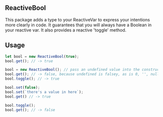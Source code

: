 ReactiveBool
------------

This package adds a type to your ReactiveVar to express your intentions more clearly in code. It guarantees that you will always have a Boolean in your reactive var. It also provides a reactive 'toggle' method.

## Usage

```js
let bool = new ReactiveBool(true);
bool.get(); // -> true

bool = new ReactiveBool(); // pass an undefined value into the constructor
bool.get(); // -> false, because undefined is falsey, as is 0, '', null etc.
bool.toggle(); // -> true

bool.set(false);
bool.set(`there's a value in here`);
bool.get() // -> true

bool.toggle();
bool.get(); // -> false
```

